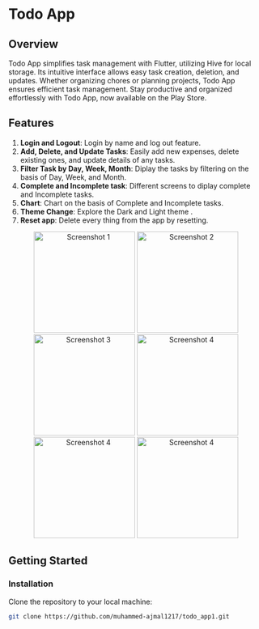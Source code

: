 # Todo App

## Overview
Todo App simplifies task management with Flutter, utilizing Hive for local storage. Its intuitive interface allows easy
task creation, deletion, and updates. Whether organizing chores or planning projects, Todo App ensures efficient task
management. Stay productive and organized effortlessly with Todo App, now available on the Play Store.

## Features
1. **Login and Logout**: Login by name and log out feature.
2. **Add, Delete, and Update Tasks**: Easily add new expenses, delete existing ones, and update details of any tasks.
3. **Filter Task by Day, Week, Month**: Diplay the tasks by filtering on the basis of Day, Week, and Month.
4. **Complete and Incomplete task**: Different screens to diplay complete and Incomplete tasks.
5. **Chart**: Chart on the basis of Complete and Incomplete tasks.
6. **Theme Change**: Explore the Dark and Light theme .
7. **Reset app**: Delete every thing from the app by resetting.

<!-- Image Gallery -->
<div align="center">
  <img src="https://github.com/muhammed-ajmal1217/todo_app1/assets/136672051/4ac974e6-1088-473a-9eb9-445256d0a380" alt="Screenshot 1" width="200"/>
  <img src="https://github.com/muhammed-ajmal1217/todo_app1/assets/136672051/7eb5a454-31e0-478d-aec7-4b485ce97fdb" alt="Screenshot 2" width="200"/>
  <img src="https://github.com/muhammed-ajmal1217/todo_app1/assets/136672051/b7e8724e-a4c8-426f-bf8b-0256c069478e" alt="Screenshot 3" width="200"/>
  <img src="https://github.com/muhammed-ajmal1217/todo_app1/assets/136672051/b39e30c6-d1c4-4c30-9cbf-918e8eb60e68" alt="Screenshot 4" width="200"/>
  <img src="https://github.com/muhammed-ajmal1217/todo_app1/assets/136672051/8850a9d4-e0e3-4839-a311-3bb86f0852b1" alt="Screenshot 4" width="200"/>
  <img src="https://github.com/muhammed-ajmal1217/todo_app1/assets/136672051/aa47623d-2b06-4710-8632-8d65aa104a91" alt="Screenshot 4" width="200"/>
</div>


## Getting Started
### Installation
Clone the repository to your local machine:
```bash
git clone https://github.com/muhammed-ajmal1217/todo_app1.git


